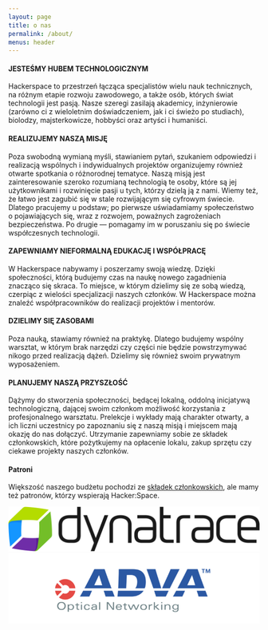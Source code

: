```yaml
---
layout: page
title: o nas
permalink: /about/
menus: header
---
```


#### JESTEŚMY HUBEM TECHNOLOGICZNYM
Hackerspace to przestrzeń łącząca specjalistów wielu nauk technicznych, na różnym etapie rozwoju zawodowego, a także osób, których świat technologii jest pasją. Nasze szeregi zasilają akademicy, inżynierowie (zarówno ci z wieloletnim doświadczeniem, jak i ci świeżo po studiach), biolodzy, majsterkowicze, hobbyści oraz artyści i humaniści.

#### REALIZUJEMY NASZĄ MISJĘ
Poza swobodną wymianą myśli, stawianiem pytań, szukaniem odpowiedzi i realizacją wspólnych i indywidualnych projektów organizujemy również otwarte spotkania o różnorodnej tematyce. Naszą misją jest zainteresowanie szeroko rozumianą technologią te osoby, które są jej użytkownikami i rozwinięcie pasji u tych, którzy dzielą ją z nami. Wiemy też, że łatwo jest zagubić się w stale rozwijającym się cyfrowym świecie. Dlatego pracujemy u podstaw; po pierwsze uświadamiamy społeczeństwo o pojawiających się, wraz z rozwojem, poważnych zagrożeniach bezpieczeństwa. Po drugie — pomagamy im w poruszaniu się po świecie współczesnych technologii.

#### ZAPEWNIAMY NIEFORMALNĄ EDUKACJĘ I WSPÓŁPRACĘ
W Hackerspace nabywamy i poszerzamy swoją wiedzę. Dzięki społeczności, którą budujemy czas na naukę nowego zagadnienia znacząco się skraca. To miejsce, w którym dzielimy się ze sobą wiedzą, czerpiąc z wielości specjalizacji naszych członków. W Hackerspace można znaleźć współpracowników do realizacji projektów i mentorów.

#### DZIELIMY SIĘ ZASOBAMI
Poza nauką, stawiamy również na praktykę. Dlatego budujemy wspólny warsztat, w którym brak narzędzi czy części nie będzie powstrzymywać nikogo przed realizacją dążeń. Dzielimy się również swoim prywatnym wyposażeniem.

#### PLANUJEMY NASZĄ PRZYSZŁOŚĆ
Dążymy do stworzenia społeczności, będącej lokalną, oddolną inicjatywą technologiczną, dającej swoim członkom możliwość korzystania z profesjonalnego warsztatu. Prelekcje i wykłady mają charakter otwarty, a ich liczni uczestnicy po zapoznaniu się z naszą misją i miejscem mają okazję do nas dołączyć. Utrzymanie zapewniamy sobie ze składek członkowskich, które pożytkujemy na opłacenie lokalu, zakup sprzętu czy ciekawe projekty naszych członków.

#### Patroni
Większość naszego budżetu pochodzi ze [składek członkowskich](/membership), ale mamy też patronów, którzy wspierają Hacker:Space.

![Patron: Dynatrace](/assets/images/sponsor_dynatrace.png)
![Patron: Adva optical networking](/assets/images/sponsor_adva.png)
